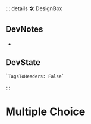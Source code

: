 ::: details 🛠 <dev>DesignBox</dev>

## DevNotes

-

## DevState

```py
`TagsToHeaders: False`
```

:::

# Multiple Choice
